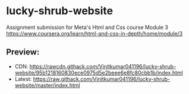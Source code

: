 # lucky-shrub-website

Assignment submission for Meta's Html and Css course Module 3 https://www.coursera.org/learn/html-and-css-in-depth/home/module/3

## Preview:
- CDN: https://rawcdn.githack.com/Vinitkumar041196/lucky-shrub-website/95b1218160830ece0975d5e2beee6e8fc80cbb1b/index.html
- Latest: https://raw.githack.com/Vinitkumar041196/lucky-shrub-website/master/index.html
